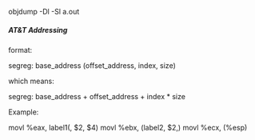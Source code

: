 objdump -Dl -Sl a.out

##### AT&T Addressing

format:

segreg: base_address (offset_address, index, size)

which means:

segreg: base_address + offset_address + index * size

Example:

movl %eax, label1(, $2, $4)
movl %ebx, (label2, $2,)
movl %ecx, (%esp)
